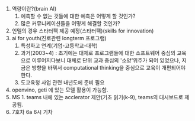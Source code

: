 1.  역량이란?(brain AI)
	1. 예측할 수 없는 것들에 대한 예측은 어떻게 할 것인가?
	2. 많은 커뮤니케이션들을 어떻게 해결할 것인가?
2. 인텔의 경우 스타터팩 제공 예정(스타터팩)(skills for innovation)
3. ai for youth(진로관련 longterm 프로그램)
	1. 특성화고 연계(기업-고등학교-대학) 
	2. 과거(2003~4) : 초기에는 대체로 프로그램들에 대한 소프트웨어 중심의 교육으로 이루어지다보니 대체로 단위 교과 중심의 '소양'위주가 되어 있었으나, 지금은 방향을 바꿔서 computational thinking을 중심으로 교육이 개편되어야 한다.
	3. 도교육청 사업 관련 내년도에 준비 필요
4. openvino, geti 에 있는 모델 활용이 가능함.
5. MS
		1. teams 내에 있는 acclerator 제안(기초 읽기(k-9), teams의 대시보드로 제공됨.
6. 7호차 6a 6시 기차